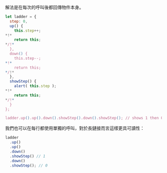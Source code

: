解法是在每次的呼叫後都回傳物件本身。

```js run demo
let ladder = {
  step: 0,
  up() {
    this.step++;
*!*
    return this;
*/!*
  },
  down() {
    this.step--;
*!*
    return this;
*/!*
  },
  showStep() {
    alert( this.step );
*!*
    return this;
*/!*
  }
};

ladder.up().up().down().showStep().down().showStep(); // shows 1 then 0
```

我們也可以在每行都使用單獨的呼叫，對於長鏈接而言這樣更具可讀性：

```js
ladder
  .up()
  .up()
  .down()
  .showStep() // 1
  .down()
  .showStep(); // 0
```

